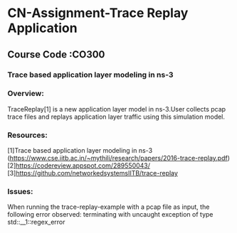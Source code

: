 # CN-Assignment-Trace Replay Application 
## Course Code :CO300
### Trace based application layer modeling in ns-3

### Overview:

TraceReplay[1] is a new application layer model in ns-3.User collects pcap trace files and replays application layer traffic using this simulation model.

### Resources:

[1]Trace based application layer modeling in ns-3 (https://www.cse.iitb.ac.in/~mythili/research/papers/2016-trace-replay.pdf)
[2]https://codereview.appspot.com/289550043/
[3]https://github.com/networkedsystemsIITB/trace-replay

### Issues:

When running the trace-replay-example with a pcap file as input, the following error observed:
terminating with uncaught exception of type std::__1::regex_error
